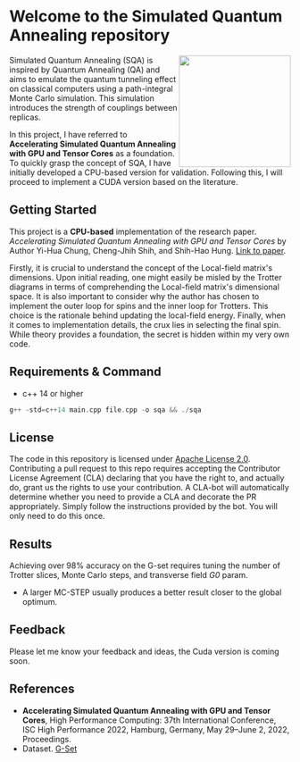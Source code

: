 # Welcome to the Simulated Quantum Annealing repository
<img align="right" width="200"
src="https://labs.openai.com/e/jEhTAnueir9PX7wiWX9xQYWT"
/>
Simulated Quantum Annealing (SQA) is inspired by Quantum Annealing (QA) and aims to emulate the quantum tunneling effect on classical computers using a path-integral Monte Carlo simulation. This simulation introduces the strength of couplings between replicas.

In this project, I have referred to __Accelerating Simulated Quantum Annealing with GPU and Tensor Cores__ as a foundation. To quickly grasp the concept of SQA, I have initially developed a CPU-based version for validation. Following this, I will proceed to implement a CUDA version based on the literature.

## Getting Started

This project is a __CPU-based__ implementation of the research paper. _Accelerating Simulated Quantum Annealing with GPU and Tensor Cores_ by Author Yi-Hua Chung, Cheng-Jhih Shih, and Shih-Hao Hung. [Link to paper](https://link.springer.com/chapter/10.1007/978-3-031-07312-0_9).

Firstly, it is crucial to understand the concept of the Local-field matrix's dimensions. Upon initial reading, one might easily be misled by the Trotter diagrams in terms of comprehending the Local-field matrix's dimensional space. It is also important to consider why the author has chosen to implement the outer loop for spins and the inner loop for Trotters. This choice is the rationale behind updating the local-field energy. Finally, when it comes to implementation details, the crux lies in selecting the final spin. While theory provides a foundation, the secret is hidden within my very own code.

## Requirements & Command

- c++ 14 or higher
```cpp
g++ -std=c++14 main.cpp file.cpp -o sqa && ./sqa
```

## License
The code in this repository is licensed under [Apache License 2.0](https://github.com/NVIDIA/cuda-quantum/blob/main/LICENSE).
Contributing a pull request to this repo requires accepting the Contributor License Agreement (CLA) declaring that you have the right to, and actually do, grant us the rights to use your contribution. A CLA-bot will automatically determine whether you need to provide a CLA and decorate the PR appropriately. Simply follow the instructions provided by the bot. You will only need to do this once.


## Results

Achieving over 98% accuracy on the G-set requires tuning the number of Trotter slices, Monte Carlo steps, and transverse field _G0_ param.
- A larger MC-STEP usually produces a better result closer to the global optimum.


## Feedback

Please let me know your feedback and ideas, the Cuda version is coming soon.


## References

- __Accelerating Simulated Quantum Annealing with GPU and Tensor Cores__, High Performance Computing: 37th International Conference, ISC High Performance 2022, Hamburg, Germany, May 29–June 2, 2022, Proceedings. 
- Dataset. [G-Set](https://web.stanford.edu/~yyye/yyye/Gset/)

